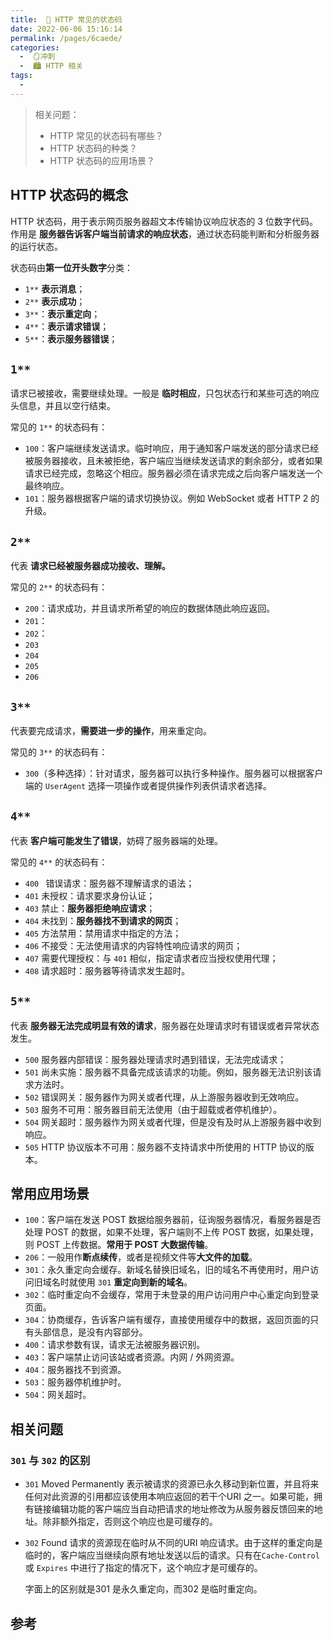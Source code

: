 ```yaml
---
title:  🍎 HTTP 常见的状态码
date: 2022-06-06 15:16:14
permalink: /pages/6caede/
categories:
  -  🪞冲刺
  -  🏙 HTTP 相关
tags:
  - 
---
```

> 相关问题：
>
> + HTTP 常见的状态码有哪些？
> + HTTP 状态码的种类？
> + HTTP 状态码的应用场景？



## HTTP 状态码的概念

HTTP 状态码，用于表示网页服务器超文本传输协议响应状态的 3 位数字代码。作用是 **服务器告诉客户端当前请求的响应状态**，通过状态码能判断和分析服务器的运行状态。

状态码由**第一位开头数字**分类：

+ `1**` **表示消息**；
+ `2**` **表示成功**；
+ `3**`：**表示重定向**；
+ `4**`：**表示请求错误**；
+ `5**`：**表示服务器错误**；



## `1**`

请求已被接收，需要继续处理。一般是 **临时相应**，只包状态行和某些可选的响应头信息，并且以空行结束。

常见的 `1**`  的状态码有：

+ `100`：客户端继续发送请求。临时响应，用于通知客户端发送的部分请求已经被服务器接收，且未被拒绝，客户端应当继续发送请求的剩余部分，或者如果请求已经完成，忽略这个相应。服务器必须在请求完成之后向客户端发送一个最终响应。
+ `101`：服务器根据客户端的请求切换协议。例如 WebSocket 或者 HTTP 2 的升级。



## `2**`

代表 **请求已经被服务器成功接收、理解。**

常见的 `2**` 的状态码有：

+ `200`：请求成功，并且请求所希望的响应的数据体随此响应返回。
+ `201`：
+ `202`：
+ `203`
+ `204`
+ `205`
+ `206`



## `3**`

代表要完成请求，**需要进一步的操作**，用来重定向。

常见的 `3**` 的状态码有：

+ `300`（多种选择）：针对请求，服务器可以执行多种操作。服务器可以根据客户端的 `UserAgent` 选择一项操作或者提供操作列表供请求者选择。



## `4**`

代表 **客户端可能发生了错误**，妨碍了服务器端的处理。

常见的 `4**` 的状态码有：

+ `400 ` 错误请求：服务器不理解请求的语法；
+ `401` 未授权：请求要求身份认证；
+ `403` 禁止：**服务器拒绝响应请求**；
+ `404` 未找到：**服务器找不到请求的网页**；
+ `405` 方法禁用：禁用请求中指定的方法；
+ `406` 不接受：无法使用请求的内容特性响应请求的网页；
+ `407` 需要代理授权：与 `401` 相似，指定请求者应当授权使用代理；
+ `408` 请求超时：服务器等待请求发生超时。



## `5**`

代表 **服务器无法完成明显有效的请求**，服务器在处理请求时有错误或者异常状态发生。

+ `500` 服务器内部错误：服务器处理请求时遇到错误，无法完成请求；
+ `501` 尚未实施：服务器不具备完成该请求的功能。例如，服务器无法识别该请求方法时。
+ `502` 错误网关：服务器作为网关或者代理，从上游服务器收到无效响应。
+ `503` 服务不可用：服务器目前无法使用（由于超载或者停机维护）。
+ `504` 网关超时：服务器作为网关或者代理，但是没有及时从上游服务器中收到响应。
+ `505` HTTP 协议版本不可用：服务器不支持请求中所使用的 HTTP 协议的版本。

## 常用应用场景

- `100`：客户端在发送 POST 数据给服务器前，征询服务器情况，看服务器是否处理 POST 的数据，如果不处理，客户端则不上传 POST 数据，如果处理，则 POST 上传数据。**常用于 POST 大数据传输**。
- `206`：一般用作**断点续传**，或者是视频文件等**大文件的加载**。
- `301`：永久重定向会缓存。新域名替换旧域名，旧的域名不再使用时，用户访问旧域名时就使用 `301` **重定向到新的域名**。
- `302`：临时重定向不会缓存，常用于未登录的用户访问用户中心重定向到登录页面。
- `304`：协商缓存，告诉客户端有缓存，直接使用缓存中的数据，返回页面的只有头部信息，是没有内容部分。
- `400`：请求参数有误，请求无法被服务器识别。
- `403`：客户端禁止访问该站或者资源。内网 / 外网资源。
- `404`：服务器找不到资源。
- `503`：服务器停机维护时。
- `504`：网关超时。





## 相关问题

### `301` 与 `302` 的区别

+ `301` Moved Permanently 表示被请求的资源已永久移动到新位置，并且将来任何对此资源的引用都应该使用本响应返回的若干个URI 之一。如果可能，拥有链接编辑功能的客户端应当自动把请求的地址修改为从服务器反馈回来的地址。除非额外指定，否则这个响应也是可缓存的。

+ `302` Found 请求的资源现在临时从不同的URI 响应请求。由于这样的重定向是临时的，客户端应当继续向原有地址发送以后的请求。只有在`Cache-Control` 或 `Expires` 中进行了指定的情况下，这个响应才是可缓存的。

  字面上的区别就是301 是永久重定向，而302 是临时重定向。





## 参考